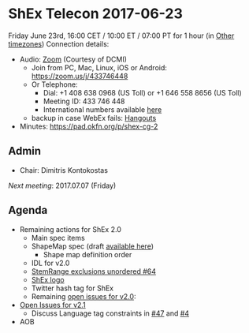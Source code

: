 # ShEx Telecon 2017-06-23

Friday June 23rd, 16:00 CET / 10:00 ET / 07:00 PT for 1 hour (in [Other timezones](https://www.timeanddate.com/worldclock/fixedtime.html?msg=ShEx+CG&iso=20170623T16&p1=195&ah=1))
Connection details:

* Audio: [Zoom](https://zoom.us/j/433746448) (Courtesy of DCMI)
  * Join from PC, Mac, Linux, iOS or Android: https://zoom.us/j/433746448
  * Or Telephone:
    - Dial: +1 408 638 0968 (US Toll) or +1 646 558 8656 (US Toll)
    - Meeting ID: 433 746 448
    - International numbers available [here](https://zoom.us/zoomconference?m=8YoEQRKQBe3oidzFvE4-c33t7jnICnUn)
  * backup in case WebEx fails: [Hangouts](http://tinyurl.com/ShEx-hangouts)
* Minutes: https://pad.okfn.org/p/shex-cg-2

## Admin

 * Chair: Dimitris Kontokostas 

*Next meeting*: 2017.07.07 (Friday)

## Agenda
 * Remaining actions for ShEx 2.0
   * Main spec items
   * ShapeMap spec (draft [available here](https://shexspec.github.io/ShapeMap/))
     * Shape map definition order
   * IDL for v2.0
   * [StemRange exclusions unordered #64](https://github.com/shexSpec/shex/issues/64)
   * [ShEx logo](https://github.com/shexSpec/shex/issues/26)
   * Twitter hash tag for ShEx
   * Remaining [open issues for v2.0](https://github.com/shexSpec/shex/issues?q=is%3Aopen+is%3Aissue+milestone%3A2.0): 
 * [Open Issues for v2.1](https://github.com/shexSpec/shex/issues?q=is%3Aopen+is%3Aissue+milestone%3A2.1)
   * Discuss Language tag constraints in [#47](https://github.com/shexSpec/shex/issues/47) and [#4](https://github.com/shexSpec/shex/issues/4)
 * AOB 

